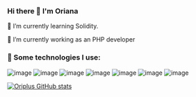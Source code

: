 ### Hi there 👋 I'm Oriana

🌱 I’m currently learning Solidity.

🔭 I’m currently working as an PHP developer

### 🎯 Some technologies I use:

![image](https://img.shields.io/badge/PHP-777BB4?style=for-the-badge&logo=php&logoColor=white) ![image](https://img.shields.io/badge/HTML5-E34F26?style=for-the-badge&logo=html5&logoColor=white) ![image](https://img.shields.io/badge/JavaScript-323330?style=for-the-badge&logo=javascript&logoColor=F7DF1E) ![image](https://img.shields.io/badge/Node.js-339933?style=for-the-badge&logo=nodedotjs&logoColor=white) ![image](https://img.shields.io/badge/json-5E5C5C?style=for-the-badge&logo=json&logoColor=white) ![image](https://img.shields.io/badge/Apache-D22128?style=for-the-badge&logo=Apache&logoColor=white) ![image](https://img.shields.io/badge/MySQL-005C84?style=for-the-badge&logo=mysql&logoColor=white)


[![Oriplus GitHub stats](https://github-readme-stats.vercel.app/api?username=oriplus&show_icons=true&theme=tokyonight)](https://github.com/oriplus/github-readme-stats)

<!--
**Oriplus/oriplus** is a ✨ _special_ ✨ repository because its `README.md` (this file) appears on your GitHub profile.

Here are some ideas to get you started:

- 🔭 I’m currently working on ...
- 🌱 I’m currently learning ...
- 👯 I’m looking to collaborate on ...
- 🤔 I’m looking for help with ...
- 💬 Ask me about ...
- 📫 How to reach me: ...
- 😄 Pronouns: ...
- ⚡ Fun fact: ...
-->
